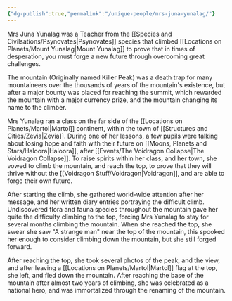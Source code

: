 ```yaml
---
{"dg-publish":true,"permalink":"/unique-people/mrs-juna-yunalag/"}
---
```


Mrs Juna Yunalag was a Teacher from the [[Species and Civilsations/Psynovates\|Psynovates]] species that climbed [[Locations on Planets/Mount Yunalag\|Mount Yunalag]] to prove that in times of desperation, you must forge a new future through overcoming great challenges. 

The mountain (Originally named Killer Peak) was a death trap for many mountaineers over the thousands of years of the mountain's existence, but after a major bounty was placed for reaching the summit, which rewarded the mountain with a major currency prize, and the mountain changing its name to the climber. 

Mrs Yunalag ran a class on the far side of the [[Locations on Planets/Martol\|Martol]] continent, within the town of [[Structures and Cities/Zevia\|Zevia]]. During one of her lessons, a few pupils were talking about losing hope and faith with their future on [[Moons, Planets and Stars/Haloora\|Haloora]], after [[Events/The Voidragon Collapse\|The Voidragon Collapse]]. To raise spirits within her class, and her town, she vowed to climb the mountain, and reach the top, to prove that they will thrive without the [[Voidragon Stuff/Voidragon\|Voidragon]], and are able to forge their own future.

After starting the climb, she gathered world-wide attention after her message, and her written diary entries portraying the difficult climb. Undiscovered flora and fauna species throughout the mountain gave her quite the difficulty climbing to the top, forcing Mrs Yunalag to stay for several months climbing the mountain. When she reached the top, she swear she saw "A strange man" near the top of the mountain, this spooked her enough to consider climbing down the mountain, but she still forged forward. 

After reaching the top, she took several photos of the peak, and the view, and after leaving a [[Locations on Planets/Martol\|Martol]] flag at the top, she left, and fled down the mountain. After reaching the base of the mountain after almost two years of climbing, she was celebrated as a national hero, and was immortalized through the renaming of the mountain.